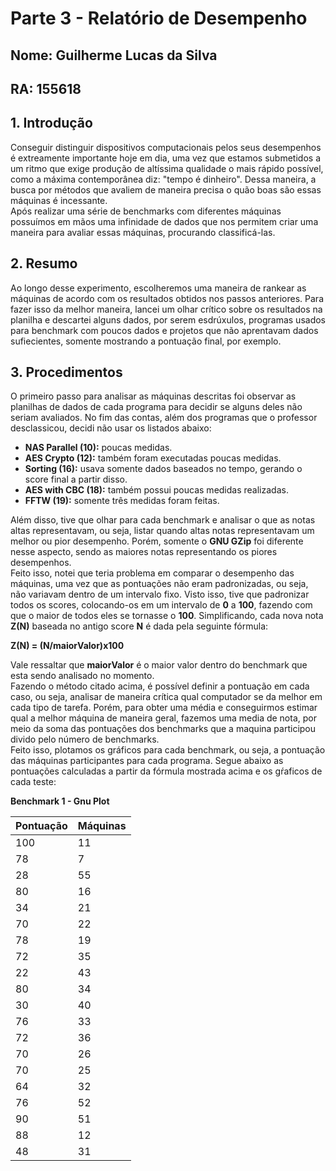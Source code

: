 # Parte 3 - Relatório de Desempenho
## Nome: Guilherme Lucas da Silva
## RA: 155618

## 1. Introdução
Conseguir distinguir dispositivos computacionais pelos seus desempenhos é extreamente importante hoje em dia, uma vez que estamos submetidos a um ritmo que exige produção de altíssima qualidade o mais rápido possível, como a máxima contemporânea diz: "tempo é dinheiro". Dessa maneira, a busca por métodos que avaliem de maneira precisa o quão boas são essas máquinas é incessante.  
Após realizar uma série de benchmarks com diferentes máquinas possuímos em mãos uma infinidade de dados que nos permitem criar uma maneira para avaliar essas máquinas, procurando classificá-las.  

## 2. Resumo  
Ao longo desse experimento, escolheremos uma maneira de rankear as máquinas de acordo com os resultados obtidos nos passos anteriores. Para fazer isso da melhor maneira, lancei um olhar crítico sobre os resultados na planilha e descartei alguns dados, por serem esdrúxulos, programas usados para benchmark com poucos dados e projetos que não aprentavam dados sufiecientes, somente mostrando a pontuação final, por exemplo.

## 3. Procedimentos
O primeiro passo para analisar as máquinas descritas foi observar as planilhas de dados de cada programa para decidir se alguns deles não seriam avaliados. No fim das contas, além dos programas que o professor desclassicou, decidi não usar os listados abaixo:   
- **NAS Parallel (10):** poucas medidas.  
- **AES Crypto (12):** também foram executadas poucas medidas.  
- **Sorting (16):** usava somente dados baseados no tempo, gerando o score final a partir disso.  
- **AES with CBC (18):** também possui poucas medidas realizadas.  
- **FFTW (19):** somente três medidas foram feitas.  

Além disso, tive que olhar para cada benchmark e analisar o que as notas altas representavam, ou seja, listar quando altas notas representavam um melhor ou pior desempenho. Porém, somente o **GNU GZip** foi diferente nesse aspecto, sendo as maiores notas representando os piores desempenhos.  
Feito isso, notei que teria problema em comparar o desempenho das máquinas, uma vez que as pontuações não eram padronizadas, ou seja, não variavam dentro de um intervalo fixo. Visto isso, tive que padronizar todos os scores, colocando-os em um intervalo de **0** a **100**, fazendo com que o maior de todos eles se tornasse o **100**. Simplificando, cada nova nota **Z(N)** baseada no antigo score **N** é dada pela seguinte fórmula:  
  
**Z(N) = (N/maiorValor)x100**  

Vale ressaltar que **maiorValor** é o maior valor dentro do benchmark que esta sendo analisado no momento.    
Fazendo o método citado acima, é possível definir a pontuação em cada caso, ou seja, analisar de maneira crítica qual computador se da melhor em cada tipo de tarefa. Porém, para obter uma média e conseguirmos estimar qual a melhor máquina de maneira geral, fazemos uma media de nota, por meio da soma das pontuações dos benchmarks que a maquina participou divido pelo número de benchmarks.  
Feito isso, plotamos os gráficos para cada benchmark, ou seja, a pontuação das máquinas participantes para cada programa. Segue abaixo as pontuações calculadas a partir da fórmula mostrada acima e os gŕaficos de cada teste:  

**Benchmark 1 - Gnu Plot**  

| Pontuação | Máquinas |
|-----------|----------|
| 100       | 11       |
| 78        | 7        |
| 28        | 55       |
| 80        | 16       |
| 34        | 21       |
| 70        | 22       |
| 78        | 19       |
| 72        | 35       |
| 22        | 43       |
| 80        | 34       |
| 30        | 40       |
| 76        | 33       |
| 72        | 36       |
| 70        | 26       |
| 70        | 25       |
| 64        | 32       |
| 76        | 52       |
| 90        | 51       |
| 88        | 12       |
| 48        | 31       |



